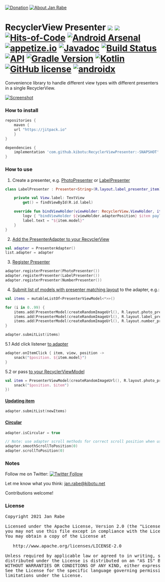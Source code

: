[![Donation](https://img.shields.io/badge/buy%20me%20a%20coffee-brightgreen.svg)](https://www.paypal.me/janrabe/5) [![About Jan Rabe](https://img.shields.io/badge/about-me-green.svg)](https://www.kibotu.net)
# RecyclerView Presenter [![](https://jitpack.io/v/kibotu/RecyclerViewPresenter.svg)](https://jitpack.io/#kibotu/RecyclerViewPresenter) [![](https://jitpack.io/v/kibotu/RecyclerViewPresenter/month.svg)](https://jitpack.io/#kibotu/RecyclerViewPresenter) [![Hits-of-Code](https://hitsofcode.com/github/kibotu/RecyclerViewPresenter)](https://hitsofcode.com/view/github/kibotu/RecyclerViewPresenter) [![Android Arsenal](https://img.shields.io/badge/Android%20Arsenal-RecyclerViewPresenter-green.svg?style=true)](https://android-arsenal.com/details/1/3593) [![appetize.io](https://img.shields.io/badge/appetize.io-Live%20Demo-blue.svg)](https://appetize.io/app/twkuv0xydcy5h8whmkcmx81kur) [![Javadoc](https://img.shields.io/badge/javadoc-SNAPSHOT-green.svg)](https://jitpack.io/com/github/kibotu/RecyclerViewPresenter/master-SNAPSHOT/javadoc/index.html) [![Build Status](https://travis-ci.org/kibotu/RecyclerViewPresenter.svg)](https://travis-ci.org/kibotu/RecyclerViewPresenter)  [![API](https://img.shields.io/badge/API-15%2B-brightgreen.svg?style=flat)](https://android-arsenal.com/api?level=15) [![Gradle Version](https://img.shields.io/badge/gradle-7.0.0-green.svg)](https://docs.gradle.org/current/release-notes)  [![Kotlin](https://img.shields.io/badge/kotlin-1.5.0-green.svg)](https://kotlinlang.org/) [![GitHub license](https://img.shields.io/badge/license-Apache%202-blue.svg)](https://raw.githubusercontent.com/kibotu/RecyclerViewPresenter/master/LICENSE) [![androidx](https://img.shields.io/badge/androidx-brightgreen.svg)](https://developer.android.com/topic/libraries/support-library/refactor)

Convenience library to handle different view types with different presenters in a single RecyclerView. 

[![Screenshot](https://raw.githubusercontent.com/kibotu/RecyclerViewPresenter/master/screenshot.png)](https://raw.githubusercontent.com/kibotu/RecyclerViewPresenter/master/screenshot.png)
  
### How to install

```groovy
repositories {
    maven {
	url "https://jitpack.io"
    }
}

dependencies {
    implementation 'com.github.kibotu:RecyclerViewPresenter:-SNAPSHOT'
}
```

### How to use


1. Create a presenter, e.g. [PhotoPresenter](app/src/main/kotlin/net/kibotu/android/recyclerviewpresenter/app/screens/kotlin/PhotoPresenter.kt#L21-L51) or [LabelPresenter](app/src/main/kotlin/net/kibotu/android/recyclerviewpresenter/app/screens/kotlin/LabelPresenter.kt#L14-L23)

```kotlin
class LabelPresenter : Presenter<String>(R.layout.label_presenter_item) {

    private val View.label: TextView
        get() = findViewById(R.id.label)

    override fun bindViewHolder(viewHolder: RecyclerView.ViewHolder, item: PresenterViewModel<String>, payloads: MutableList<Any>?) = with(viewHolder.itemView) {
        logv { "bindViewHolder ${viewHolder.adapterPosition} $item payload=$payloads" }
        label.text = "${item.model}"
    }
}
```

2. [Add the PresenterAdapter to your RecyclerView](app/src/main/kotlin/net/kibotu/android/recyclerviewpresenter/app/screens/kotlin/PresenterActivity.kt#L26)

```kotlin
val adapter = PresenterAdapter()
list.adapter = adapter
```

3. [Register Presenter](app/src/main/kotlin/net/kibotu/android/recyclerviewpresenter/app/screens/kotlin/PresenterActivity.kt#L33-L35)

```kotlin
adapter.registerPresenter(PhotoPresenter())
adapter.registerPresenter(LabelPresenter())
adapter.registerPresenter(NumberPresenter())
```

4. [Submit list of models with presenter matching layout](app/src/main/kotlin/net/kibotu/android/recyclerviewpresenter/app/screens/kotlin/PresenterActivity.kt#L50-L70) to the adapter, e.g.:

```kotlin
val items = mutableListOf<PresenterViewModel<*>>()

for (i in 0..99) {
    items.add(PresenterModel(createRandomImageUrl(), R.layout.photo_presenter_item))
    items.add(PresenterModel(createRandomImageUrl(), R.layout.label_presenter_item))
    items.add(PresenterModel(createRandomImageUrl(), R.layout.number_presenter_item))
}

adapter.submitList(items)
```

5.1 Add click listener [to adapter](app/src/main/kotlin/net/kibotu/android/recyclerviewpresenter/app/screens/kotlin/PresenterActivity.kt#L37-L40)

```kotlin
adapter.onItemClick { item, view, position ->
    snack("$position. ${item.model}")
}
```

5.2 or pass [to your RecyclerViewModel](app/src/main/kotlin/net/kibotu/android/recyclerviewpresenter/app/screens/kotlin/PresenterActivity.kt#L65-L67)

```kotlin
val item = PresenterViewModel(createRandomImageUrl(), R.layout.photo_presenter_item) { item, view, position -> 
	snack("$position. $item")
})
```

#### [Updating item](app/src/main/kotlin/net/kibotu/android/recyclerviewpresenter/app/screens/kotlin/PresenterActivity.kt#L56)

```kotlin
adapter.submitList(newItems)
```

#### [Circular](app/src/main/kotlin/net/kibotu/android/recyclerviewpresenter/app/screens/circular/CircularPresenterActivity.kt#L37)

```kotlin
adapter.isCircular = true

// Note: use adapter scroll methods for correct scroll position when using circular
adapter.smoothScrollToPosition(0)
adapter.scrollToPosition(0)
```

### Notes

Follow me on Twitter: [![Twitter Follow](https://img.shields.io/twitter/follow/wolkenschauer.svg?style=social)](https://twitter.com/wolkenschauer)

Let me know what you think: [jan.rabe@kibotu.net](mailto:jan.rabe@kibotu.net)

Contributions welcome!

### License
<pre>
Copyright 2021 Jan Rabe

Licensed under the Apache License, Version 2.0 (the "License");
you may not use this file except in compliance with the License.
You may obtain a copy of the License at

   http://www.apache.org/licenses/LICENSE-2.0

Unless required by applicable law or agreed to in writing, software
distributed under the License is distributed on an "AS IS" BASIS,
WITHOUT WARRANTIES OR CONDITIONS OF ANY KIND, either express or implied.
See the License for the specific language governing permissions and
limitations under the License.
</pre>
